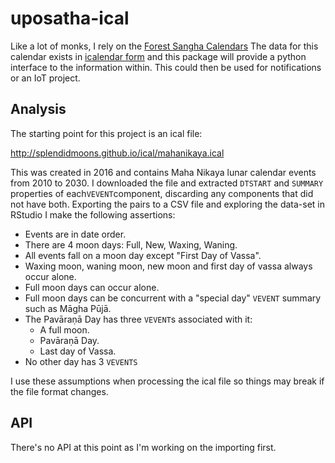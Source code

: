 # uposatha-ical

Like a lot of monks, I rely on the [Forest Sangha Calendars](https://forestsangha.org/community/calendars/year_planners/2022)
The data for this calendar exists in [icalendar form](https://en.wikipedia.org/wiki/ICalendar) and
this package will provide a python interface to the information within. This could then be used
for notifications or an IoT project.

## Analysis

The starting point for this project is an ical file: 

http://splendidmoons.github.io/ical/mahanikaya.ical

This was created in 2016 and contains Maha Nikaya lunar calendar events from 2010 to 2030. I 
downloaded the file and extracted `DTSTART` and `SUMMARY` properties of each`VEVENT`component,
discarding any components that did not have both. Exporting the pairs to a CSV file and 
exploring the data-set in RStudio I make the following assertions:

- Events are in date order.
- There are 4 moon days: Full, New, Waxing, Waning.
- All events fall on a moon day except "First Day of Vassa".
- Waxing moon, waning moon, new moon and first day of vassa always occur alone.
- Full moon days can occur alone.
- Full moon days can be concurrent with a "special day" `VEVENT` summary such as Māgha Pūjā.
- The Pavāraṇā Day has three `VEVENT`s associated with it:
  - A full moon.
  - Pavāraṇā Day.
  - Last day of Vassa.
- No other day has 3 `VEVENTS`

I use these assumptions when processing the ical file so things may break if the file format
changes.

## API

There's no API at this point as I'm working on the importing first.